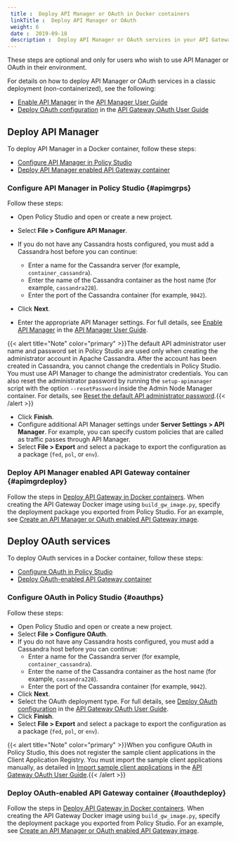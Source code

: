 ```yaml
---
 title :  Deploy API Manager or OAuth in Docker containers 
 linkTitle :  Deploy API Manager or OAuth 
 weight: 6
 date :  2019-09-18 
 description :  Deploy API Manager or OAuth services in your API Gateway containers.
---
```


These steps are optional and only for users who wish to use API Manager or OAuth in their environment.

For details on how to deploy API Manager or OAuth services in a classic deployment (non-containerized), see the following:

* [Enable API Manager](/csh?context=1026&product=prod-api-manager-77) in the [API Manager User Guide](/bundle/APIManager_77_APIMgmtGuide_allOS_en_HTML5/)
* [Deploy OAuth configuration](/csh?context=400&product=prod-api-gateway-77) in the [API Gateway OAuth User Guide](/bundle/APIGateway_77_OAuthUserGuide_allOS_en_HTML5/)

## Deploy API Manager

To deploy API Manager in a Docker container, follow these steps:

* [Configure API Manager in Policy Studio](#apimgrps)
* [Deploy API Manager enabled API Gateway container](#apimgrdeploy)

### Configure API Manager in Policy Studio {#apimgrps}

Follow these steps:

* Open Policy Studio and open or create a new project.
* Select **File > Configure API Manager**.
* If you do not have any Cassandra hosts configured, you must add a Cassandra host before you can continue:
    * Enter a name for the Cassandra server (for example, `container_cassandra`).
    * Enter the name of the Cassandra container as the host name (for example, `cassandra228`).
    * Enter the port of the Cassandra container (for example, `9042`).

* Click **Next**.
* Enter the appropriate API Manager settings. For full details, see [Enable API Manager](/csh?context=1026&product=prod-api-manager-77) in the [API Manager User Guide](/bundle/APIManager_77_APIMgmtGuide_allOS_en_HTML5/).

{{< alert title="Note" color="primary" >}}The default API administrator user name and password set in Policy Studio are used only when creating the administrator account in Apache Cassandra. After the account has been created in Cassandra, you cannot change the credentials in Policy Studio. You must use API Manager to change the administrator credentials. You can also reset the administrator password by running the `setup-apimanager` script with the option `--resetPassword` inside the Admin Node Manager container. For details, see [Reset the default API administrator password](/docs/apim_installation/apigw_containers/container_troubleshoot#Reset).{{< /alert >}}

* Click **Finish**.
* Configure additional API Manager settings under **Server Settings > API Manager**. For example, you can specify custom policies that are called as traffic passes through API Manager.
* Select **File > Export** and select a package to export the configuration as a package (`fed`, `pol`, or `env`).

### Deploy API Manager enabled API Gateway container {#apimgrdeploy}

Follow the steps in [Deploy API Gateway in Docker containers](/docs/apim_installation/apigw_containers/containers_docker_setup). When creating the API Gateway Docker image using `build_gw_image.py`, specify the deployment package you exported from Policy Studio. For an example, see [Create an API Manager or OAuth enabled API Gateway image](/docs/apim_installation/apigw_containers/containers_docker_setup/docker_script_gwimage#createapimgroauth).

## Deploy OAuth services

To deploy OAuth services in a Docker container, follow these steps:

* [Configure OAuth in Policy Studio](#oauthps)
* [Deploy OAuth-enabled API Gateway container](#oauthdeploy)

### Configure OAuth in Policy Studio {#oauthps}

Follow these steps:

* Open Policy Studio and open or create a new project.
* Select **File > Configure OAuth**.
* If you do not have any Cassandra hosts configured, you must add a Cassandra host before you can continue:
    * Enter a name for the Cassandra server (for example, `container_cassandra`).
    * Enter the name of the Cassandra container as the host name (for example, `cassandra228`).
    * Enter the port of the Cassandra container (for example, `9042`).
* Click **Next**.
* Select the OAuth deployment type. For full details, see
    [Deploy OAuth configuration](/csh?context=400&product=prod-api-gateway-77)
    in the
    [API Gateway OAuth User Guide](/bundle/APIGateway_77_OAuthUserGuide_allOS_en_HTML5/).
* Click **Finish**.
* Select **File > Export** and select a package to export the configuration as a package (`fed`, `pol`, or `env`).

{{< alert title="Note" color="primary" >}}When you configure OAuth in Policy Studio, this does not register the sample client applications in the Client Application Registry. You must import the sample client applications manually, as detailed in
[Import sample client applications](/csh?context=402&product=prod-api-gateway-77) in the [API Gateway OAuth User Guide](/bundle/APIGateway_77_OAuthUserGuide_allOS_en_HTML5/).{{< /alert >}}

### Deploy OAuth-enabled API Gateway container {#oauthdeploy}

Follow the steps in [Deploy API Gateway in Docker containers](/docs/apim_installation/apigw_containers/containers_docker_setup). When creating the API Gateway Docker image using `build_gw_image.py`, specify the deployment package you exported from Policy Studio. For an example, see [Create an API Manager or OAuth enabled API Gateway image](/docs/apim_installation/apigw_containers/containers_docker_setup/docker_script_gwimage#createapimgroauth).
